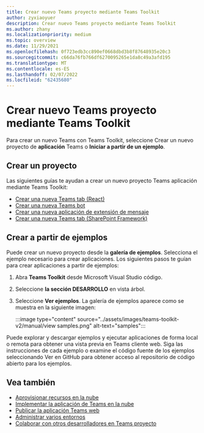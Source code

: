 ```yaml
---
title: Crear nuevo Teams proyecto mediante Teams Toolkit
author: zyxiaoyuer
description: Crear nuevo Teams proyecto mediante Teams Toolkit
ms.author: zhany
ms.localizationpriority: medium
ms.topic: overview
ms.date: 11/29/2021
ms.openlocfilehash: 0f723edb3cc890ef0668dbd3b8f87648935e20c3
ms.sourcegitcommit: c66da76fb766df6270095265e1da8c49a3afd195
ms.translationtype: MT
ms.contentlocale: es-ES
ms.lasthandoff: 02/07/2022
ms.locfileid: "62435680"
---
```

# <a name="create-new-teams-project-using-teams-toolkit"></a>Crear nuevo Teams proyecto mediante Teams Toolkit

Para crear un nuevo Teams con Teams Toolkit, seleccione Crear un nuevo proyecto de **aplicación** Teams o **Iniciar a partir de un ejemplo**.

## <a name="create-new-project"></a>Crear un proyecto

Las siguientes guías te ayudan a crear un nuevo proyecto Teams aplicación mediante Teams Toolkit:

- [Crear una nueva Teams tab (React)](/microsoftteams/platform/sbs-gs-javascript?tabs=vscode%2Cvsc%2Cviscode%2Cvcode&tutorial-step=2)
- [Crear una nueva Teams bot](/microsoftteams/platform/sbs-gs-spfx?tabs=vscode%2Cviscode&branch)
- [Crear una nueva aplicación de extensión de mensaje](/microsoftteams/platform/sbs-gs-javascript?tabs=vscode%2Cvsc%2Cviscode%2Cvcode&tutorial-step=6&branch)
- [Crear una nueva Teams tab (SharePoint Framework)](/microsoftteams/platform/sbs-gs-spfx?tabs=vscode%2Cviscode&branch)

## <a name="create-from-samples"></a>Crear a partir de ejemplos

 Puede crear un nuevo proyecto desde la **galería de ejemplos**. Selecciona el ejemplo necesario para crear aplicaciones. Los siguientes pasos te guían para crear aplicaciones a partir de ejemplos:

 1. Abra **Teams Toolkit** desde Microsoft Visual Studio código.
 1. Seleccione **la sección DESARROLLO** en vista árbol.
 1. Seleccione **Ver ejemplos**. La galería de ejemplos aparece como se muestra en la siguiente imagen:
   
    :::image type="content" source="../assets/images/teams-toolkit-v2/manual/view samples.png" alt-text="samples":::

Puede explorar y descargar ejemplos y ejecutar aplicaciones de forma local o remota para obtener una vista previa en Teams cliente web. Siga las instrucciones de cada ejemplo o examine el código fuente de los ejemplos seleccionando  Ver en GitHub para obtener acceso al repositorio de código abierto para los ejemplos.

## <a name="see-also"></a>Vea también

* [Aprovisionar recursos en la nube](provision.md)
* [Implementar la aplicación de Teams en la nube](deploy.md)
* [Publicar la aplicación Teams web](TeamsFx-collaboration.md)
* [Administrar varios entornos](TeamsFx-multi-env.md)
* [Colaborar con otros desarrolladores en Teams proyecto](TeamsFx-collaboration.md)
